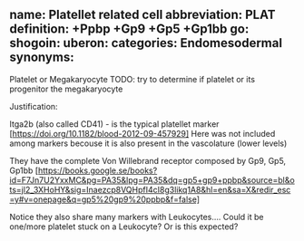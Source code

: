 name: Platellet related cell
abbreviation: PLAT
definition: +Ppbp +Gp9 +Gp5 +Gp1bb
go:
shogoin: 
uberon: 
categories: Endomesodermal
synonyms:
---

Platelet or Megakaryocyte 
TODO: try to determine if platelet or its progenitor the megakaryocyte

Justification:

Itga2b (also called CD41) - is the typical platellet marker [https://doi.org/10.1182/blood-2012-09-457929]
Here was not included among markers becouse it is also present in the vascolature (lower levels)

They have the complete Von Willebrand receptor composed by Gp9, Gp5, Gp1bb [https://books.google.se/books?id=F7Jn7U2YxxMC&pg=PA35&lpg=PA35&dq=gp5+gp9+ppbp&source=bl&ots=jl2_3XHoHY&sig=Inaezcp8VQHpfI4cI8g3likq1A8&hl=en&sa=X&redir_esc=y#v=onepage&q=gp5%20gp9%20ppbp&f=false]

Notice they also share many markers with Leukocytes.... Could it be one/more platelet stuck on a Leukocyte? Or is this expected?
